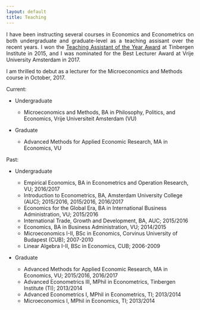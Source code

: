 ```yaml
---
layout: default
title: Teaching
---
```


<p align = "justify"> I have been instructing several courses in Economics and Econometrics on both undergraduate and graduate-level as a teaching assisant over the recent years. I won the <a href = "http://www.tinbergen.nl/student-council/teaching-assistant-and-lecturer-of-the-year/">Teaching Assistant of the Year Award</a> at Tinbergen Institute in 2015, and I was nominated for the Best Lecturer Award at Vrije University Amsterdam in 2017. </p> 
I am thrilled to debut as a lecturer for the Microeconomics and Methods course in October, 2017.

Current:
* Undergraduate
  * Microeconomics and Methods, BA in Philosophy, Politics, and Economics, Vrije Universiteit Amsterdam (VU)
  
* Graduate 
  * Advanced Methods for Applied Economic Research, MA in Economics, VU

Past:
* Undergraduate
  * Empirical Economics, BA in Econometrics and Operation Research, VU; 2016/2017  
  * Introduction to Econometrics, BA, Amsterdam University College (AUC); 2015/2016, 2015/2016, 2016/2017
  * Economics for the Global Era, BA in International Business Administration, VU; 2015/2016
  * International Trade, Growth and Development, BA, AUC; 2015/2016
  * Economics, BA in Business Administration, VU; 2014/2015
  * Microeconomics I-II, BSc in Economics, Corvinus University of Budapest (CUB); 2007-2010
  * Linear Algebra I-II, BSc in Economics, CUB; 2006-2009
  
* Graduate 
  * Advanced Methods for Applied Economic Research, MA in Economics, VU; 2015/2016, 2016/2017
  * Advanced Econometrics III, MPhil in Econometrics, Tinbergen Institute (TI); 2013/2014
  * Advanced Econometrics I, MPhil in Econometrics, TI; 2013/2014
  * Microeconomics I, MPhil in Economics, TI; 2013/2014
